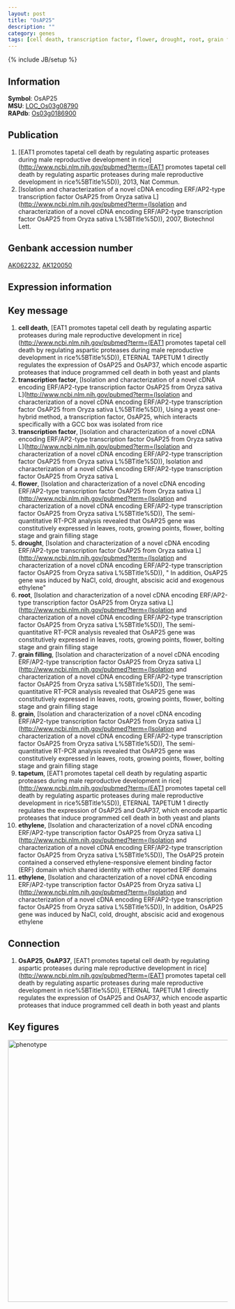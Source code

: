 ```yaml
---
layout: post
title: "OsAP25"
description: ""
category: genes
tags: [cell death, transcription factor, flower, drought, root, grain filling, grain, tapetum, ethylene, Gene]
---
```

{% include JB/setup %}

## Information
__Symbol__: OsAP25  
__MSU__: [LOC_Os03g08790](http://rice.plantbiology.msu.edu/cgi-bin/ORF_infopage.cgi?orf=LOC_Os03g08790)  
__RAPdb__: [Os03g0186900](http://rapdb.dna.affrc.go.jp/viewer/gbrowse_details/irgsp1?name=Os03g0186900)  

## Publication
1. [EAT1 promotes tapetal cell death by regulating aspartic proteases during male reproductive development in rice](http://www.ncbi.nlm.nih.gov/pubmed?term=(EAT1 promotes tapetal cell death by regulating aspartic proteases during male reproductive development in rice%5BTitle%5D)), 2013, Nat Commun.
2. [Isolation and characterization of a novel cDNA encoding ERF/AP2-type transcription factor OsAP25 from Oryza sativa L](http://www.ncbi.nlm.nih.gov/pubmed?term=(Isolation and characterization of a novel cDNA encoding ERF/AP2-type transcription factor OsAP25 from Oryza sativa L%5BTitle%5D)), 2007, Biotechnol Lett.

## Genbank accession number
[AK062232](http://www.ncbi.nlm.nih.gov/nuccore/AK062232), [AK120050](http://www.ncbi.nlm.nih.gov/nuccore/AK120050)

## Expression information

## Key message
1. __cell death__, [EAT1 promotes tapetal cell death by regulating aspartic proteases during male reproductive development in rice](http://www.ncbi.nlm.nih.gov/pubmed?term=(EAT1 promotes tapetal cell death by regulating aspartic proteases during male reproductive development in rice%5BTitle%5D)),  ETERNAL TAPETUM 1 directly regulates the expression of OsAP25 and OsAP37, which encode aspartic proteases that induce programmed cell death in both yeast and plants
2. __transcription factor__, [Isolation and characterization of a novel cDNA encoding ERF/AP2-type transcription factor OsAP25 from Oryza sativa L](http://www.ncbi.nlm.nih.gov/pubmed?term=(Isolation and characterization of a novel cDNA encoding ERF/AP2-type transcription factor OsAP25 from Oryza sativa L%5BTitle%5D)), Using a yeast one-hybrid method, a transcription factor, OsAP25, which interacts specifically with a GCC box was isolated from rice
3. __transcription factor__, [Isolation and characterization of a novel cDNA encoding ERF/AP2-type transcription factor OsAP25 from Oryza sativa L](http://www.ncbi.nlm.nih.gov/pubmed?term=(Isolation and characterization of a novel cDNA encoding ERF/AP2-type transcription factor OsAP25 from Oryza sativa L%5BTitle%5D)), Isolation and characterization of a novel cDNA encoding ERF/AP2-type transcription factor OsAP25 from Oryza sativa L
4. __flower__, [Isolation and characterization of a novel cDNA encoding ERF/AP2-type transcription factor OsAP25 from Oryza sativa L](http://www.ncbi.nlm.nih.gov/pubmed?term=(Isolation and characterization of a novel cDNA encoding ERF/AP2-type transcription factor OsAP25 from Oryza sativa L%5BTitle%5D)),  The semi-quantitative RT-PCR analysis revealed that OsAP25 gene was constitutively expressed in leaves, roots, growing points, flower, bolting stage and grain filling stage
5. __drought__, [Isolation and characterization of a novel cDNA encoding ERF/AP2-type transcription factor OsAP25 from Oryza sativa L](http://www.ncbi.nlm.nih.gov/pubmed?term=(Isolation and characterization of a novel cDNA encoding ERF/AP2-type transcription factor OsAP25 from Oryza sativa L%5BTitle%5D)), " In addition, OsAP25 gene was induced by NaCl, cold, drought, abscisic acid and exogenous ethylene"
6. __root__, [Isolation and characterization of a novel cDNA encoding ERF/AP2-type transcription factor OsAP25 from Oryza sativa L](http://www.ncbi.nlm.nih.gov/pubmed?term=(Isolation and characterization of a novel cDNA encoding ERF/AP2-type transcription factor OsAP25 from Oryza sativa L%5BTitle%5D)),  The semi-quantitative RT-PCR analysis revealed that OsAP25 gene was constitutively expressed in leaves, roots, growing points, flower, bolting stage and grain filling stage
7. __grain filling__, [Isolation and characterization of a novel cDNA encoding ERF/AP2-type transcription factor OsAP25 from Oryza sativa L](http://www.ncbi.nlm.nih.gov/pubmed?term=(Isolation and characterization of a novel cDNA encoding ERF/AP2-type transcription factor OsAP25 from Oryza sativa L%5BTitle%5D)),  The semi-quantitative RT-PCR analysis revealed that OsAP25 gene was constitutively expressed in leaves, roots, growing points, flower, bolting stage and grain filling stage
8. __grain__, [Isolation and characterization of a novel cDNA encoding ERF/AP2-type transcription factor OsAP25 from Oryza sativa L](http://www.ncbi.nlm.nih.gov/pubmed?term=(Isolation and characterization of a novel cDNA encoding ERF/AP2-type transcription factor OsAP25 from Oryza sativa L%5BTitle%5D)),  The semi-quantitative RT-PCR analysis revealed that OsAP25 gene was constitutively expressed in leaves, roots, growing points, flower, bolting stage and grain filling stage
9. __tapetum__, [EAT1 promotes tapetal cell death by regulating aspartic proteases during male reproductive development in rice](http://www.ncbi.nlm.nih.gov/pubmed?term=(EAT1 promotes tapetal cell death by regulating aspartic proteases during male reproductive development in rice%5BTitle%5D)),  ETERNAL TAPETUM 1 directly regulates the expression of OsAP25 and OsAP37, which encode aspartic proteases that induce programmed cell death in both yeast and plants
10. __ethylene__, [Isolation and characterization of a novel cDNA encoding ERF/AP2-type transcription factor OsAP25 from Oryza sativa L](http://www.ncbi.nlm.nih.gov/pubmed?term=(Isolation and characterization of a novel cDNA encoding ERF/AP2-type transcription factor OsAP25 from Oryza sativa L%5BTitle%5D)),  The OsAP25 protein contained a conserved ethylene-responsive element binding factor (ERF) domain which shared identity with other reported ERF domains
11. __ethylene__, [Isolation and characterization of a novel cDNA encoding ERF/AP2-type transcription factor OsAP25 from Oryza sativa L](http://www.ncbi.nlm.nih.gov/pubmed?term=(Isolation and characterization of a novel cDNA encoding ERF/AP2-type transcription factor OsAP25 from Oryza sativa L%5BTitle%5D)),  In addition, OsAP25 gene was induced by NaCl, cold, drought, abscisic acid and exogenous ethylene

## Connection
1. __OsAP25__, __OsAP37__, [EAT1 promotes tapetal cell death by regulating aspartic proteases during male reproductive development in rice](http://www.ncbi.nlm.nih.gov/pubmed?term=(EAT1 promotes tapetal cell death by regulating aspartic proteases during male reproductive development in rice%5BTitle%5D)),  ETERNAL TAPETUM 1 directly regulates the expression of OsAP25 and OsAP37, which encode aspartic proteases that induce programmed cell death in both yeast and plants

## Key figures
<img src="http://ricencode.github.io/images/OsAP25.pheno.png" alt="phenotype"  style="width: 600px;"/>



